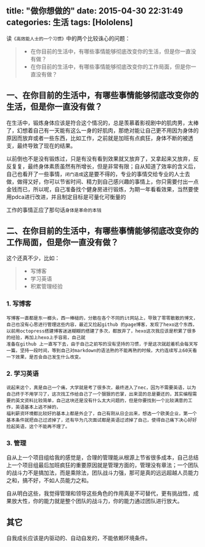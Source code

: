 title: "做你想做的"
date: 2015-04-30 22:31:49
categories: 生活
tags: [Hololens]
---
读`《高效能人士的一个习惯》`中的两个比较诛心的问题：
> * 在你目前的生活中，有哪些事情能够彻底改变你的生活，但是你一直没有做？
> * 在你目前的生活中，有哪些事情能够彻底改变你的工作局面，但是你一直没有做？

## 一、在你目前的生活中，有哪些事情能够彻底改变你的生活，但是你一直没有做？


在生活中，锻炼身体应该是符合这个情况的，总是羡慕着影视剧中的肌肉男，太棒了，幻想着自己有一天能有这么一身的好肌肉，那绝对能让自己更不用因为身体的原因而放弃或者一些东西，比如工作，之前就是加班有点疯狂，身体不断的被透支，最终导致了现在的结果。

以前倒也不是没有锻炼过，只是有没有看到效果就又放弃了，又拿起来又放弃，反反复复，最终身体素质虽然有所增长，但是非常有限；自从知道了效率的含义后，自己也看开了一些事情，`闭门造成`这是要不得的，专业的事情交给专业的人士去做，做得又好，你可以节省时间、精力到自己感兴趣的事情上，你只需要付出一点金钱而已，所以呢，自己准备找个健身房进行锻炼，为期一年看看效果，当然要使用pdca进行改进，并且制定目标是可量化可衡量的

工作的事情正应了那句话`身体是革命的本钱`

<!--more-->
## 二、在你目前的生活中，有哪些事情能够彻底改变你的工作局面，但是你一直没有做？

这个还真不少，比如：
> * 写博客
> * 学习英语
> * 积累管理经验

### 1. 写博客
    写博客一直都是东一榔头，西一棒槌的，分散在各个不同的it网站上，导致了零零散散的博文，自己也没有心思进行管理这些内容，最近又捡起github 的page博客，发现了hexo这个东西，以前用octopress搭建博客迷迷糊糊的搭建了多次，都放弃了，hexo这次我应该是积累了很多的经验，再加上hexo上手容易，自己就
    准备在github 上一直写下去，由于自己之前写的没有坚持的习惯，于是这次就趁着机会每天写一篇，坚持一段时间，等到自己对markdown的语法熟的不能再熟的时候，大约连续写上60天看一下效果，是否会自己发生什么改变。

### 2. 学习英语
    说起来这个，真是自己一个痛，大学就是考了很多次，最终进入了nec，因为不需要英语，以为自己终于不用学习了，这次找工作给自己了一个狠狠的巴掌，出来混的总是要还的，其实编程需要的英文资料比较简单，自己这块还是没有什么太大问题的，但是你要找到一个比较满意的工作，英语基本上逃不掉的，
    福利薪资环境都比较好的基本上都是外企了，自己有刚从日企出来，想选一个欧美企业，第一个基本条件就把自己过滤掉了，还有华为几次面试都是英语过滤掉了自己，使得自己痛下决心好好捡起英语，这个不能再不理了。

### 3. 管理
自从上一个项目组给我的感觉是，合理的管理能从根源上节省很多成本，自己总结上一个项目组最后加班疯狂的重要原因就是管理方面的，管理没有章法；一个团队的战斗力不是搞加法，而是乘除法，团队战斗力强，那可是真的远远超越人员能力之和，搞不好，不如人员能力之和。

自从明白这些，我觉得管理和领导这些角色的作用真是不可替代，更有挑战性，成果放大性，你的能力就是整个团队的战斗力，你的能力通过团队进行放大。


## 其它
自我成长应该是内驱动的、自动自发的，不能依赖环境条件。
